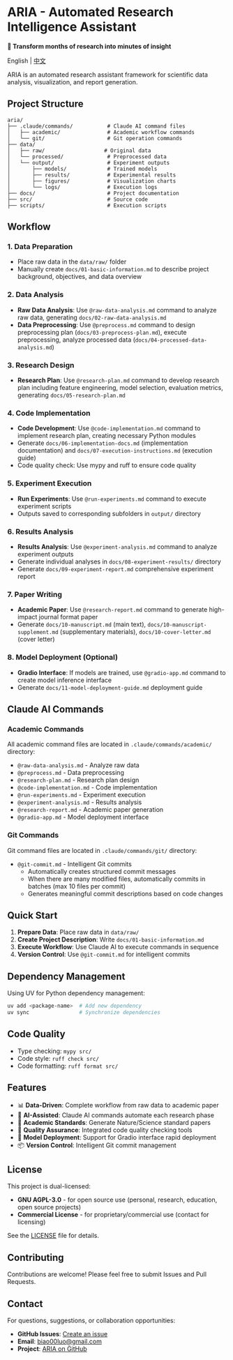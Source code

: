 
# ARIA - Automated Research Intelligence Assistant

**🚀 Transform months of research into minutes of insight**

English | [中文](./README_zh.md)

ARIA is an automated research assistant framework for scientific data analysis, visualization, and report generation.

## Project Structure

```
aria/
├── .claude/commands/           # Claude AI command files
│   ├── academic/               # Academic workflow commands
│   └── git/                    # Git operation commands
├── data/
│   ├── raw/                   # Original data
│   └── processed/              # Preprocessed data
│   └── output/                 # Experiment outputs
│       ├── models/             # Trained models
│       ├── results/            # Experimental results
│       ├── figures/            # Visualization charts
│       └── logs/               # Execution logs
├── docs/                       # Project documentation
├── src/                        # Source code
├── scripts/                    # Execution scripts
```

## Workflow

### 1. Data Preparation
- Place raw data in the `data/raw/` folder
- Manually create `docs/01-basic-information.md` to describe project background, objectives, and data overview

### 2. Data Analysis
- **Raw Data Analysis**: Use `@raw-data-analysis.md` command to analyze raw data, generating `docs/02-raw-data-analysis.md`
- **Data Preprocessing**: Use `@preprocess.md` command to design preprocessing plan (`docs/03-preprocess-plan.md`), execute preprocessing, analyze processed data (`docs/04-processed-data-analysis.md`)

### 3. Research Design
- **Research Plan**: Use `@research-plan.md` command to develop research plan including feature engineering, model selection, evaluation metrics, generating `docs/05-research-plan.md`

### 4. Code Implementation
- **Code Development**: Use `@code-implementation.md` command to implement research plan, creating necessary Python modules
- Generate `docs/06-implementation-docs.md` (implementation documentation) and `docs/07-execution-instructions.md` (execution guide)
- Code quality check: Use mypy and ruff to ensure code quality

### 5. Experiment Execution
- **Run Experiments**: Use `@run-experiments.md` command to execute experiment scripts
- Outputs saved to corresponding subfolders in `output/` directory

### 6. Results Analysis
- **Results Analysis**: Use `@experiment-analysis.md` command to analyze experiment outputs
- Generate individual analyses in `docs/08-experiment-results/` directory
- Generate `docs/09-experiment-report.md` comprehensive experiment report

### 7. Paper Writing
- **Academic Paper**: Use `@research-report.md` command to generate high-impact journal format paper
- Generate `docs/10-manuscript.md` (main text), `docs/10-manuscript-supplement.md` (supplementary materials), `docs/10-cover-letter.md` (cover letter)

### 8. Model Deployment (Optional)
- **Gradio Interface**: If models are trained, use `@gradio-app.md` command to create model inference interface
- Generate `docs/11-model-deployment-guide.md` deployment guide

## Claude AI Commands

### Academic Commands

All academic command files are located in `.claude/commands/academic/` directory:

- `@raw-data-analysis.md` - Analyze raw data
- `@preprocess.md` - Data preprocessing
- `@research-plan.md` - Research plan design
- `@code-implementation.md` - Code implementation
- `@run-experiments.md` - Experiment execution
- `@experiment-analysis.md` - Results analysis
- `@research-report.md` - Academic paper generation
- `@gradio-app.md` - Model deployment interface

### Git Commands

Git command files are located in `.claude/commands/git/` directory:

- `@git-commit.md` - Intelligent Git commits
  - Automatically creates structured commit messages
  - When there are many modified files, automatically commits in batches (max 10 files per commit)
  - Generates meaningful commit descriptions based on code changes

## Quick Start

1. **Prepare Data**: Place raw data in `data/raw/`
2. **Create Project Description**: Write `docs/01-basic-information.md`
3. **Execute Workflow**: Use Claude AI to execute commands in sequence
4. **Version Control**: Use `@git-commit.md` for intelligent commits

## Dependency Management

Using UV for Python dependency management:

```bash
uv add <package-name>  # Add new dependency
uv sync                # Synchronize dependencies
```

## Code Quality

- Type checking: `mypy src/`
- Code style: `ruff check src/`
- Code formatting: `ruff format src/`

## Features

- 📊 **Data-Driven**: Complete workflow from raw data to academic paper
- 🤖 **AI-Assisted**: Claude AI commands automate each research phase
- 📝 **Academic Standards**: Generate Nature/Science standard papers
- 🎯 **Quality Assurance**: Integrated code quality checking tools
- 🚀 **Model Deployment**: Support for Gradio interface rapid deployment
- 📦 **Version Control**: Intelligent Git commit management

## License

This project is dual-licensed:

- **GNU AGPL-3.0** - for open source use (personal, research, education, open source projects)
- **Commercial License** - for proprietary/commercial use (contact for licensing)

See the [LICENSE](LICENSE) file for details.

## Contributing

Contributions are welcome! Please feel free to submit Issues and Pull Requests.

## Contact

For questions, suggestions, or collaboration opportunities:

- **GitHub Issues**: [Create an issue](https://github.com/Biaoo/aria/issues)
- **Email**: [biao00luo@gmail.com](mailto:biao00luo@gmail.com)
- **Project**: [ARIA on GitHub](https://github.com/Biaoo/aria)